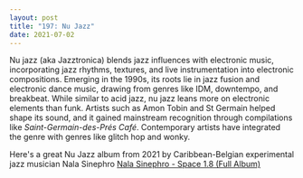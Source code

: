 ```yaml
---
layout: post  
title: "197: Nu Jazz"  
date: 2021-07-02  
---
```


Nu jazz (aka Jazztronica) blends jazz influences with electronic music, incorporating jazz rhythms, textures, and live instrumentation into electronic compositions. Emerging in the 1990s, its roots lie in jazz fusion and electronic dance music, drawing from genres like IDM, downtempo, and breakbeat. While similar to acid jazz, nu jazz leans more on electronic elements than funk. Artists such as Amon Tobin and St Germain helped shape its sound, and it gained mainstream recognition through compilations like *Saint-Germain-des-Prés Café*. Contemporary artists have integrated the genre with genres like glitch hop and wonky.

Here's a great Nu Jazz album from 2021 by Caribbean-Belgian experimental jazz musician Nala Sinephro
[Nala Sinephro - Space 1.8 (Full Album)](https://youtu.be/Qqi_EZ0DgrA)
